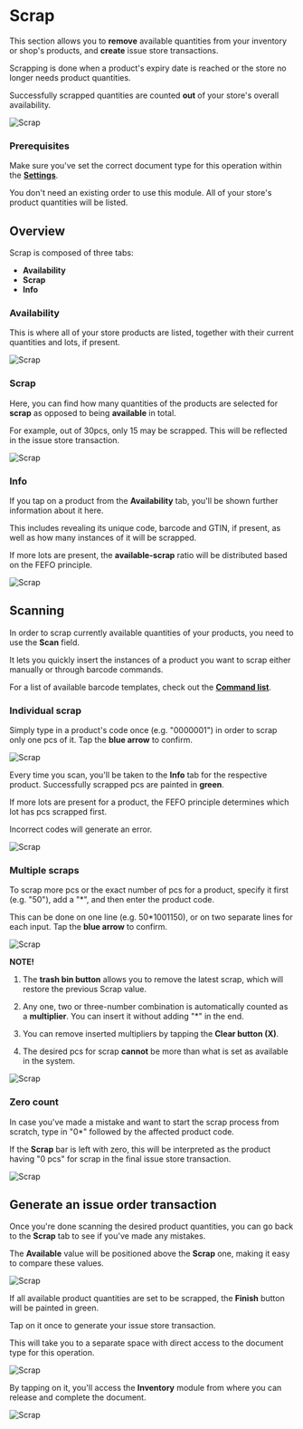 # Scrap

This section allows you to **remove** available quantities from your inventory or shop's products, and **create** issue store transactions.

Scrapping is done when a product's expiry date is reached or the store no longer needs product quantities.

Successfully scrapped quantities are counted **out** of your store's overall availability.

![Scrap](pictures/inv_con_scrap.png)

### Prerequisites 

Make sure you've set the correct document type for this operation within the **[Settings](settings.md)**.

You don't need an existing order to use this module. All of your store's product quantities will be listed.

## Overview

Scrap is composed of three tabs:

* **Availability**
* **Scrap**
* **Info**

### Availability

This is where all of your store products are listed, together with their current quantities and lots, if present.

![Scrap](pictures/inv_con_scrap_availability.png)

### Scrap

Here, you can find how many quantities of the products are selected for **scrap** as opposed to being **available** in total.

For example, out of 30pcs, only 15 may be scrapped. This will be reflected in the issue store transaction.

![Scrap](pictures/inv_con_scrap_scrap.png)

### Info

If you tap on a product from the **Availability** tab, you'll be shown further information about it here.

This includes revealing its unique code, barcode and GTIN, if present, as well as how many instances of it will be scrapped.

If more lots are present, the **available-scrap** ratio will be distributed based on the FEFO principle.

![Scrap](pictures/inv_con_scrap_info.png)

## Scanning

In order to scrap currently available quantities of your products, you need to use the **Scan** field.

It lets you quickly insert the instances of a product you want to scrap either manually or through barcode commands.

For a list of available barcode templates, check out the **[Command list](command-list.md)**.

### Individual scrap

Simply type in a product's code once (e.g. "0000001") in order to scrap only one pcs of it. Tap the **blue arrow** to confirm.

![Scrap](pictures/inv_con_scrap_individual.png)

Every time you scan, you'll be taken to the **Info** tab for the respective product. Successfully scrapped pcs are painted in **green**.

If more lots are present for a product, the FEFO principle determines which lot has pcs scrapped first.

Incorrect codes will generate an error.

![Scrap](pictures/inv_con_scrap_err.png)

### Multiple scraps

To scrap more pcs or the exact number of pcs for a product, specify it first (e.g. "50"), add a "*", and then enter the product code.

This can be done on one line (e.g. 50*1001150), or on two separate lines for each input. Tap the **blue arrow** to confirm.

![Scrap](pictures/inv_con_scrap_multi.png)

**NOTE!**

1. The **trash bin button** allows you to remove the latest scrap, which will restore the previous Scrap value.

2. Any one, two or three-number combination is automatically counted as a **multiplier**. You can insert it without adding "*" in the end.

3. You can remove inserted multipliers by tapping the **Clear button (X)**.

4. The desired pcs for scrap **cannot** be more than what is set as available in the system.

![Scrap](pictures/inv_con_scrap_error.png)

### Zero count

In case you've made a mistake and want to start the scrap process from scratch, type in "0*" followed by the affected product code.

If the **Scrap** bar is left with zero, this will be interpreted as the product having "0 pcs" for scrap in the final issue store transaction.

![Scrap](pictures/inv_con_scrap_zero.png)

## Generate an issue order transaction

Once you're done scanning the desired product quantities, you can go back to the **Scrap** tab to see if you've made any mistakes.

The **Available** value will be positioned above the **Scrap** one, making it easy to compare these values.

![Scrap](pictures/inv_con_scrap_finishgreen.png)

If all available product quantities are set to be scrapped, the **Finish** button will be painted in green.

Tap on it once to generate your issue store transaction.

This will take you to a separate space with direct access to the document type for this operation.

![Scrap](pictures/inv_con_scrap_doc.png)

By tapping on it, you'll access the **Inventory** module from where you can release and complete the document.

![Scrap](pictures/inv_con_scrap_documen.png)
